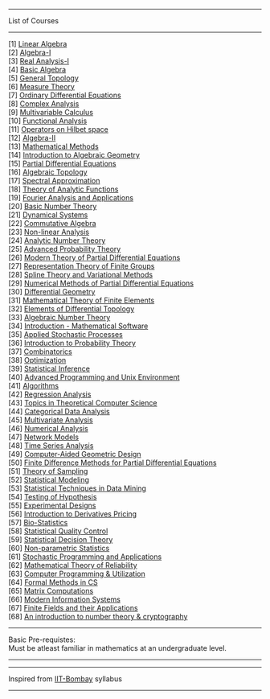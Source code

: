 ***
List of Courses
***
[1] <a href="https://github.com/Geek-Research-Lab/networking/blob/master/stuffs/math/self_prep/workloads/1_linear_algebra.md">Linear Algebra</a><br>
[2] <a href="https://github.com/Geek-Research-Lab/networking/blob/master/stuffs/math/self_prep/workloads/2_algebra_1.md">Algebra-I </a><br>
[3] <a href="https://github.com/Geek-Research-Lab/networking/blob/master/stuffs/math/self_prep/workloads/3_real_analysis_1.md">Real Analysis-I </a><br>
[4] <a href="https://github.com/Geek-Research-Lab/networking/blob/master/stuffs/math/self_prep/workloads/4_basic_algebra.md">Basic Algebra </a><br>
[5] <a href="https://github.com/Geek-Research-Lab/networking/blob/master/stuffs/math/self_prep/workloads/5_general_topology.md">General Topology </a><br>
[6] <a href="https://github.com/Geek-Research-Lab/networking/blob/master/stuffs/math/self_prep/workloads/6_measure_theory.md">Measure Theory </a><br>
[7] <a href="https://github.com/Geek-Research-Lab/networking/blob/master/stuffs/math/self_prep/workloads/7_ordinary_differential_equations.md">Ordinary Differential Equations </a><br>
[8] <a href="https://github.com/Geek-Research-Lab/networking/blob/master/stuffs/math/self_prep/workloads/8_complex_analysis.md">Complex Analysis </a><br>
[9] <a href="https://github.com/Geek-Research-Lab/networking/blob/master/stuffs/math/self_prep/workloads/9_multivariable_calculus.md">Multivariable Calculus </a><br>
[10] <a href="https://github.com/Geek-Research-Lab/networking/blob/master/stuffs/math/self_prep/workloads/10_functional_analysis.md">Functional Analysis </a><br>
[11] <a href="https://github.com/Geek-Research-Lab/networking/blob/master/stuffs/math/self_prep/workloads/11_operators_on_hilbert_spaces.md">Operators on Hilbet space </a><br>
[12] <a href="https://github.com/Geek-Research-Lab/networking/blob/master/stuffs/math/self_prep/workloads/12_algebra_2.md">Algebra-II </a><br>
[13] <a href="https://github.com/Geek-Research-Lab/networking/blob/master/stuffs/math/self_prep/workloads/13_mathematical_methods.md">Mathematical Methods </a><br>
[14] <a href="https://github.com/Geek-Research-Lab/networking/blob/master/stuffs/math/self_prep/workloads/14_intro_algebraic_geometry.md">Introduction to Algebraic Geometry </a><br>
[15] <a href="https://github.com/Geek-Research-Lab/networking/blob/master/stuffs/math/self_prep/workloads/15_partial_differential_equations.md">Partial Differential Equations </a><br>
[16] <a href="https://github.com/Geek-Research-Lab/networking/blob/master/stuffs/math/self_prep/workloads/16_algebraic_topology.md">Algebraic Topology </a><br>
[17] <a href="https://github.com/Geek-Research-Lab/networking/blob/master/stuffs/math/self_prep/workloads/17_spectral_approximation.md">Spectral Approximation </a><br>
[18] <a href="https://github.com/Geek-Research-Lab/networking/blob/master/stuffs/math/self_prep/workloads/18_theory_of_analytic_functions.md">Theory of Analytic Functions </a><br>
[19] <a href="https://github.com/Geek-Research-Lab/networking/blob/master/stuffs/math/self_prep/workloads/19_fourier_analysis_and_applications.md">Fourier Analysis and Applications </a><br>
[20] <a href="https://github.com/Geek-Research-Lab/networking/blob/master/stuffs/math/self_prep/workloads/20_basic_number_theory.md">Basic Number Theory </a><br>
[21] <a href="https://github.com/Geek-Research-Lab/networking/blob/master/stuffs/math/self_prep/workloads/21_dynamical_systems.md">Dynamical Systems </a><br>
[22] <a href="https://github.com/Geek-Research-Lab/networking/blob/master/stuffs/math/self_prep/workloads/22_commutative_algebra.md">Commutative Algebra </a><br>
[23] <a href="https://github.com/Geek-Research-Lab/networking/blob/master/stuffs/math/self_prep/workloads/23_non_linear_analysis.md">Non-linear Analysis </a><br>
[24] <a href="https://github.com/Geek-Research-Lab/networking/blob/master/stuffs/math/self_prep/workloads/24_analytic_number_theory.md">Analytic Number Theory </a><br>
[25] <a href="https://github.com/Geek-Research-Lab/networking/blob/master/stuffs/math/self_prep/workloads/25_advanced_probability_theory.md">Advanced Probability Theory </a><br>
[26] <a href="https://github.com/Geek-Research-Lab/networking/blob/master/stuffs/math/self_prep/workloads/26_modern_theory_of_partial_differential_equations.md">Modern Theory of Partial Differential Equations </a><br>
[27] <a href="https://github.com/Geek-Research-Lab/networking/blob/master/stuffs/math/self_prep/workloads/27_representation_theory_of_finite_groups.md">Representation Theory of Finite Groups </a><br>
[28] <a href="https://github.com/Geek-Research-Lab/networking/blob/master/stuffs/math/self_prep/workloads/28_spline_theory_and_variational_methods.md">Spline Theory and Variational Methods </a><br>
[29] <a href="https://github.com/Geek-Research-Lab/networking/blob/master/stuffs/math/self_prep/workloads/29_numerical_methods_for_partial_differential_equations.md">Numerical Methods of Partial Differential Equations </a><br>
[30] <a href="https://github.com/Geek-Research-Lab/networking/blob/master/stuffs/math/self_prep/workloads/30_differential_geometry.md">Differential Geometry </a><br>
[31] <a href="https://github.com/Geek-Research-Lab/networking/blob/master/stuffs/math/self_prep/workloads/31_mathematical_theory_of_finite_elements.md">Mathematical Theory of Finite Elements </a><br>
[32] <a href="https://github.com/Geek-Research-Lab/networking/blob/master/stuffs/math/self_prep/workloads/32_elements_of_differential_topology.md">Elements of Differential Topology </a><br>
[33] <a href="https://github.com/Geek-Research-Lab/networking/blob/master/stuffs/math/self_prep/workloads/33_algebraic_number_theory.md">Algebraic Number Theory </a><br>
[34] <a href="https://github.com/Geek-Research-Lab/networking/blob/master/stuffs/math/self_prep/workloads/34_intro_math_software.md">Introduction - Mathematical Software </a><br>
[35] <a href="https://github.com/Geek-Research-Lab/networking/blob/master/stuffs/math/self_prep/workloads/35_applied_stochastic_processes.md">Applied Stochastic Processes </a><br>
[36] <a href="https://github.com/Geek-Research-Lab/networking/blob/master/stuffs/math/self_prep/workloads/36_intro_probability_theory.md">Introduction to Probability Theory </a><br>
[37] <a href="https://github.com/Geek-Research-Lab/networking/blob/master/stuffs/math/self_prep/workloads/37_combinatorics.md">Combinatorics </a><br>
[38] <a href="https://github.com/Geek-Research-Lab/networking/blob/master/stuffs/math/self_prep/workloads/38_optimization.md">Optimization </a><br>
[39] <a href="https://github.com/Geek-Research-Lab/networking/blob/master/stuffs/math/self_prep/workloads/39_statistical_inference.md">Statistical Inference </a><br>
[40] <a href="https://github.com/Geek-Research-Lab/networking/blob/master/stuffs/math/self_prep/workloads/40_advanced_programming_and_unix_environment.md">Advanced Programming and Unix Environment </a><br>
[41] <a href="https://github.com/Geek-Research-Lab/networking/blob/master/stuffs/math/self_prep/workloads/41_algorithms.md">Algorithms </a><br>
[42] <a href="https://github.com/Geek-Research-Lab/networking/blob/master/stuffs/math/self_prep/workloads/42_regression_analysis.md">Regression Analysis </a><br>
[43] <a href="https://github.com/Geek-Research-Lab/networking/blob/master/stuffs/math/self_prep/workloads/43_topics_in_theoritical_computer_science.md">Topics in Theoretical Computer Science </a><br>
[44] <a href="https://github.com/Geek-Research-Lab/networking/blob/master/stuffs/math/self_prep/workloads/44_categorical_data_analysis.md">Categorical Data Analysis </a><br>
[45] <a href="https://github.com/Geek-Research-Lab/networking/blob/master/stuffs/math/self_prep/workloads/45_multivariate_analysis.md">Multivariate Analysis </a><br>
[46] <a href="https://github.com/Geek-Research-Lab/networking/blob/master/stuffs/math/self_prep/workloads/46_numerical_analysis.md">Numerical Analysis </a><br>
[47] <a href="https://github.com/Geek-Research-Lab/networking/blob/master/stuffs/math/self_prep/workloads/47_network_models.md">Network Models </a><br>
[48] <a href="https://github.com/Geek-Research-Lab/networking/blob/master/stuffs/math/self_prep/workloads/48_time_series_analysis.md">Time Series Analysis </a><br>
[49] <a href="https://github.com/Geek-Research-Lab/networking/blob/master/stuffs/math/self_prep/workloads/49_computer_aided_geometric_design.md">Computer-Aided Geometric Design </a><br>
[50] <a href="https://github.com/Geek-Research-Lab/networking/blob/master/stuffs/math/self_prep/workloads/50_finite_difference_methods_for_partial_differential_equations.md">Finite Difference Methods for Partial Differential Equations </a><br>
[51] <a href="https://github.com/Geek-Research-Lab/networking/blob/master/stuffs/math/self_prep/workloads/51_theory_of_sampling.md">Theory of Sampling </a><br>
[52] <a href="https://github.com/Geek-Research-Lab/networking/blob/master/stuffs/math/self_prep/workloads/52_statistical_modeling.md">Statistical Modeling </a><br>
[53] <a href="https://github.com/Geek-Research-Lab/networking/blob/master/stuffs/math/self_prep/workloads/53_statistical_techniques_in_data_mining.md">Statistical Techniques in Data Mining </a><br>
[54] <a href="https://github.com/Geek-Research-Lab/networking/blob/master/stuffs/math/self_prep/workloads/54_testing_of_hypothesis.md">Testing of Hypothesis </a><br>
[55] <a href="https://github.com/Geek-Research-Lab/networking/blob/master/stuffs/math/self_prep/workloads/55_experimental_designs.md">Experimental Designs </a><br>
[56] <a href="https://github.com/Geek-Research-Lab/networking/blob/master/stuffs/math/self_prep/workloads/56_intro_derivatives_pricing.md">Introduction to Derivatives Pricing </a><br>
[57] <a href="https://github.com/Geek-Research-Lab/networking/blob/master/stuffs/math/self_prep/workloads/57_biostatistics.md">Bio-Statistics </a><br>
[58] <a href="https://github.com/Geek-Research-Lab/networking/blob/master/stuffs/math/self_prep/workloads/58_statistical_quality_control.md">Statistical Quality Control </a><br>
[59] <a href="https://github.com/Geek-Research-Lab/networking/blob/master/stuffs/math/self_prep/workloads/59_statistical_decision_theory.md">Statistical Decision Theory </a><br>
[60] <a href="https://github.com/Geek-Research-Lab/networking/blob/master/stuffs/math/self_prep/workloads/60_non_parametric_statistics.md">Non-parametric Statistics </a><br>
[61] <a href="https://github.com/Geek-Research-Lab/networking/blob/master/stuffs/math/self_prep/workloads/61_stochastic_programming_and_applications.md">Stochastic Programming and Applications </a><br>
[62] <a href="https://github.com/Geek-Research-Lab/networking/blob/master/stuffs/math/self_prep/workloads/62_mathematical_theory_of_reliability.md">Mathematical Theory of Reliability </a><br>
[63] <a href="https://github.com/Geek-Research-Lab/networking/blob/master/stuffs/math/self_prep/workloads/63_computer_programming_and_utilization.md">Computer Programming & Utilization </a><br>
[64] <a href="https://github.com/Geek-Research-Lab/networking/blob/master/stuffs/math/self_prep/workloads/64_formal_methods_in_cs.md">Formal Methods in CS </a><br>
[65] <a href="https://github.com/Geek-Research-Lab/networking/blob/master/stuffs/math/self_prep/workloads/65_matrix_computations.md">Matrix Computations </a><br>
[66] <a href="https://github.com/Geek-Research-Lab/networking/blob/master/stuffs/math/self_prep/workloads/66_modern_info_sys.md">Modern Information Systems </a><br>
[67] <a href="https://github.com/Geek-Research-Lab/networking/blob/master/stuffs/math/self_prep/workloads/67_finite_fields_and_their_applns.md">Finite Fields and their Applications </a><br>
[68] <a href="https://github.com/Geek-Research-Lab/networking/blob/master/stuffs/math/self_prep/workloads/68_intro_number_theory_and_crypto.md">An introduction to number theory & cryptography </a><br>
***
Basic Pre-requistes: <br>
Must be atleast familiar in mathematics at an undergraduate level.
***
***
Inspired from <a href="http://www.math.iitb.ac.in/">IIT-Bombay</a> syllabus
***